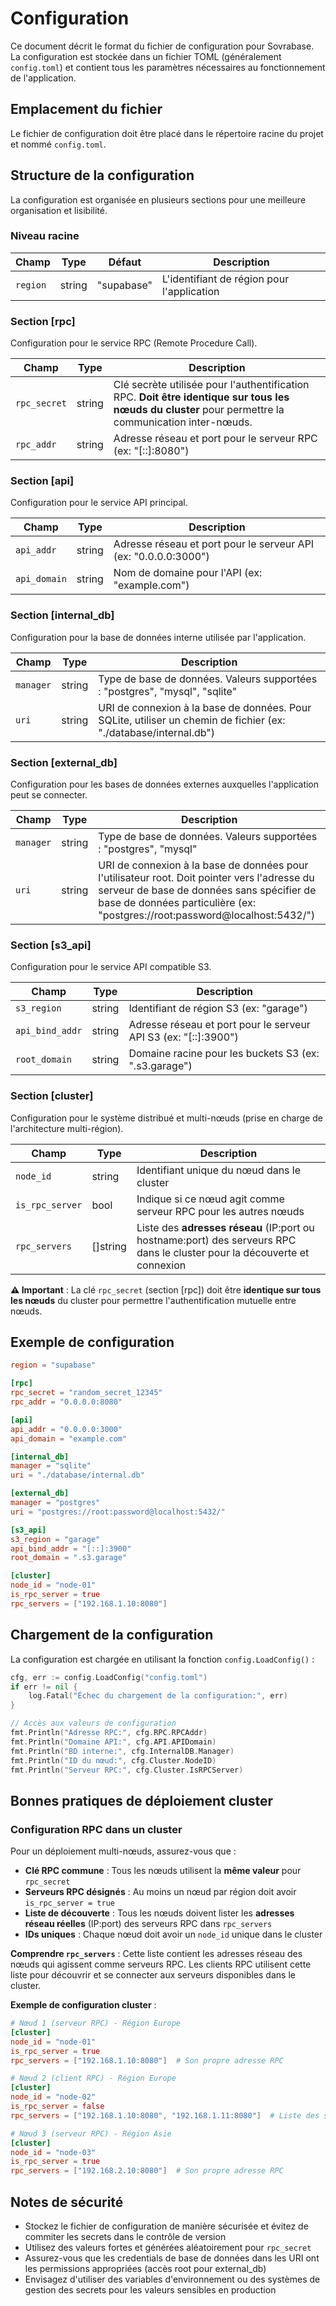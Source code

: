 # Configuration

Ce document décrit le format du fichier de configuration pour Sovrabase. La configuration est stockée dans un fichier TOML (généralement `config.toml`) et contient tous les paramètres nécessaires au fonctionnement de l'application.

## Emplacement du fichier

Le fichier de configuration doit être placé dans le répertoire racine du projet et nommé `config.toml`.

## Structure de la configuration

La configuration est organisée en plusieurs sections pour une meilleure organisation et lisibilité.

### Niveau racine

| Champ | Type | Défaut | Description |
|-------|------|---------|-------------|
| `region` | string | "supabase" | L'identifiant de région pour l'application |

### Section [rpc]

Configuration pour le service RPC (Remote Procedure Call).

| Champ | Type | Description |
|-------|------|-------------|
| `rpc_secret` | string | Clé secrète utilisée pour l'authentification RPC. **Doit être identique sur tous les nœuds du cluster** pour permettre la communication inter-nœuds. |
| `rpc_addr` | string | Adresse réseau et port pour le serveur RPC (ex: "[::]:8080") |

### Section [api]

Configuration pour le service API principal.

| Champ | Type | Description |
|-------|------|-------------|
| `api_addr` | string | Adresse réseau et port pour le serveur API (ex: "0.0.0.0:3000") |
| `api_domain` | string | Nom de domaine pour l'API (ex: "example.com") |

### Section [internal_db]

Configuration pour la base de données interne utilisée par l'application.

| Champ | Type | Description |
|-------|------|-------------|
| `manager` | string | Type de base de données. Valeurs supportées : "postgres", "mysql", "sqlite" |
| `uri` | string | URI de connexion à la base de données. Pour SQLite, utiliser un chemin de fichier (ex: "./database/internal.db") |

### Section [external_db]

Configuration pour les bases de données externes auxquelles l'application peut se connecter.

| Champ | Type | Description |
|-------|------|-------------|
| `manager` | string | Type de base de données. Valeurs supportées : "postgres", "mysql" |
| `uri` | string | URI de connexion à la base de données pour l'utilisateur root. Doit pointer vers l'adresse du serveur de base de données sans spécifier de base de données particulière (ex: "postgres://root:password@localhost:5432/") |

### Section [s3_api]

Configuration pour le service API compatible S3.

| Champ | Type | Description |
|-------|------|-------------|
| `s3_region` | string | Identifiant de région S3 (ex: "garage") |
| `api_bind_addr` | string | Adresse réseau et port pour le serveur API S3 (ex: "[::]:3900") |
| `root_domain` | string | Domaine racine pour les buckets S3 (ex: ".s3.garage") |

### Section [cluster]

Configuration pour le système distribué et multi-nœuds (prise en charge de l'architecture multi-région).

| Champ | Type | Description |
|-------|------|-------------|
| `node_id` | string | Identifiant unique du nœud dans le cluster |
| `is_rpc_server` | bool | Indique si ce nœud agit comme serveur RPC pour les autres nœuds |
| `rpc_servers` | []string | Liste des **adresses réseau** (IP:port ou hostname:port) des serveurs RPC dans le cluster pour la découverte et connexion |

**⚠️ Important** : La clé `rpc_secret` (section [rpc]) doit être **identique sur tous les nœuds** du cluster pour permettre l'authentification mutuelle entre nœuds.

## Exemple de configuration

```toml
region = "supabase"

[rpc]
rpc_secret = "random_secret_12345"
rpc_addr = "0.0.0.0:8080"

[api]
api_addr = "0.0.0.0:3000"
api_domain = "example.com"

[internal_db]
manager = "sqlite"
uri = "./database/internal.db"

[external_db]
manager = "postgres"
uri = "postgres://root:password@localhost:5432/"

[s3_api]
s3_region = "garage"
api_bind_addr = "[::]:3900"
root_domain = ".s3.garage"

[cluster]
node_id = "node-01"
is_rpc_server = true
rpc_servers = ["192.168.1.10:8080"]
```

## Chargement de la configuration

La configuration est chargée en utilisant la fonction `config.LoadConfig()` :

```go
cfg, err := config.LoadConfig("config.toml")
if err != nil {
    log.Fatal("Échec du chargement de la configuration:", err)
}

// Accès aux valeurs de configuration
fmt.Println("Adresse RPC:", cfg.RPC.RPCAddr)
fmt.Println("Domaine API:", cfg.API.APIDomain)
fmt.Println("BD interne:", cfg.InternalDB.Manager)
fmt.Println("ID du nœud:", cfg.Cluster.NodeID)
fmt.Println("Serveur RPC:", cfg.Cluster.IsRPCServer)
```

## Bonnes pratiques de déploiement cluster

### Configuration RPC dans un cluster

Pour un déploiement multi-nœuds, assurez-vous que :

- **Clé RPC commune** : Tous les nœuds utilisent la **même valeur** pour `rpc_secret`
- **Serveurs RPC désignés** : Au moins un nœud par région doit avoir `is_rpc_server = true`
- **Liste de découverte** : Tous les nœuds doivent lister les **adresses réseau réelles** (IP:port) des serveurs RPC dans `rpc_servers`
- **IDs uniques** : Chaque nœud doit avoir un `node_id` unique dans le cluster

**Comprendre `rpc_servers`** : Cette liste contient les adresses réseau des nœuds qui agissent comme serveurs RPC. Les clients RPC utilisent cette liste pour découvrir et se connecter aux serveurs disponibles dans le cluster.

**Exemple de configuration cluster** :
```toml
# Nœud 1 (serveur RPC) - Région Europe
[cluster]
node_id = "node-01"
is_rpc_server = true
rpc_servers = ["192.168.1.10:8080"]  # Son propre adresse RPC

# Nœud 2 (client RPC) - Région Europe
[cluster]
node_id = "node-02"
is_rpc_server = false
rpc_servers = ["192.168.1.10:8080", "192.168.1.11:8080"]  # Liste des serveurs RPC disponibles

# Nœud 3 (serveur RPC) - Région Asie
[cluster]
node_id = "node-03"
is_rpc_server = true
rpc_servers = ["192.168.2.10:8080"]  # Son propre adresse RPC
```

## Notes de sécurité

- Stockez le fichier de configuration de manière sécurisée et évitez de commiter les secrets dans le contrôle de version
- Utilisez des valeurs fortes et générées aléatoirement pour `rpc_secret`
- Assurez-vous que les credentials de base de données dans les URI ont les permissions appropriées (accès root pour external_db)
- Envisagez d'utiliser des variables d'environnement ou des systèmes de gestion des secrets pour les valeurs sensibles en production
